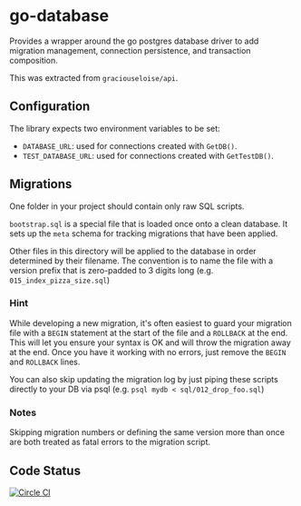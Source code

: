 # go-database

Provides a wrapper around the go postgres database driver to add migration
management, connection persistence, and transaction composition.

This was extracted from `graciouseloise/api`.


## Configuration

The library expects two environment variables to be set:

- `DATABASE_URL`: used for connections created with `GetDB()`.
- `TEST_DATABASE_URL`: used for connections created with `GetTestDB()`.


## Migrations

One folder in your project should contain only raw SQL scripts.

`bootstrap.sql` is a special file that is loaded once onto a clean
database. It sets up the `meta` schema for tracking migrations that have
been applied.

Other files in this directory will be applied to the database in
order determined by their filename. The convention is to name the
file with a version prefix that is zero-padded to 3 digits long
(e.g. `015_index_pizza_size.sql`)

### Hint

While developing a new migration, it's often easiest to guard your
migration file with a `BEGIN` statement at the start of the file and a
`ROLLBACK` at the end. This will let you ensure your syntax is OK and
will throw the migration away at the end. Once you have it working with
no errors, just remove the `BEGIN` and `ROLLBACK` lines.

You can also skip updating the migration log by just piping these scripts
directly to your DB via psql (e.g. `psql mydb < sql/012_drop_foo.sql`)

### Notes

Skipping migration numbers or defining the same version more than once
are both treated as fatal errors to the migration script.


## Code Status

[![Circle CI](https://circleci.com/gh/graciouseloise/go-database.svg?style=svg)](https://circleci.com/gh/graciouseloise/go-database)
